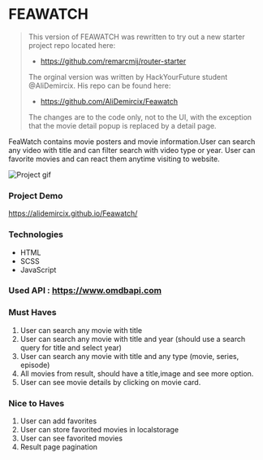 # FEAWATCH

> This version of FEAWATCH was rewritten to try out a new starter project repo located here:
>
> - <https://github.com/remarcmij/router-starter>
>
> The orginal version was written by HackYourFuture student @AliDemircix. His repo can be found here:
>
> - <https://github.com/AliDemircix/Feawatch>
>
> The changes are to the code only, not to the UI, with the exception that the movie detail popup is replaced by a detail page.

FeaWatch contains movie posters and movie information.User can search any video with title and can filter search with video type or year. User can favorite movies and can react them anytime visiting to website.

![Project gif](./public/img/project.gif)

### Project Demo

<https://alidemircix.github.io/Feawatch/>

### Technologies

- HTML
- SCSS
- JavaScript

### Used API : <https://www.omdbapi.com>

### Must Haves

1. User can search any movie with title
2. User can search any movie with title and year (should use a search query for title and select year)
3. User can search any movie with title and any type (movie, series, episode)
4. All movies from result, should have a title,image and see more option.
5. User can see movie details by clicking on movie card.

### Nice to Haves

1. User can add favorites
2. User can store favorited movies in localstorage
3. User can see favorited movies
4. Result page pagination
